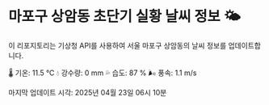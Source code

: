 
# 마포구 상암동 초단기 실황 날씨 정보 🌤️

이 리포지토리는 기상청 API를 사용하여 서울 마포구 상암동의 날씨 정보를 업데이트합니다. 

🌡️ 기온: 11.5 ℃
💧 강수량: 0 mm
💦 습도: 87 %
🌬️ 풍속: 1.1 m/s

마지막 업데이트 시각: 2025년 04월 23일 06시 10분    
